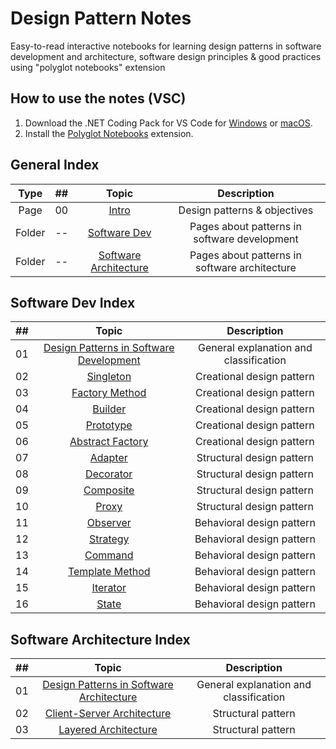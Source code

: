 # Design Pattern Notes
Easy-to-read interactive notebooks for learning design patterns in software development and architecture, software design principles & good practices using "polyglot notebooks" extension

## How to use the notes (VSC)
1. Download the .NET Coding Pack for VS Code for [Windows](https://aka.ms/dotnet-coding-pack-win) or [macOS](https://aka.ms/dotnet-coding-pack-mac).
2. Install the [Polyglot Notebooks](https://marketplace.visualstudio.com/items?itemName=ms-dotnettools.dotnet-interactive-vscode) extension.

## General Index
| Type | ## | Topic | Description |
| :--: | -- | :---: | :---------: |
| Page | 00 | [Intro](<00 - Intro.ipynb>) | Design patterns & objectives |
| Folder | -- | [Software Dev](<Software Dev/>) | Pages about patterns in software development |
| Folder | -- | [Software Architecture](<Software Architecture/>) | Pages about patterns in software architecture |

## Software Dev Index
| ## | Topic | Description |
| -- | :---: | :---------: |
| 01 | [Design Patterns in Software Development](<Software Dev/01 - Design Patterns in Software Development.ipynb>) | General explanation and classification |
| 02 | [Singleton](<Software Dev/02 - Singleton.ipynb>) | Creational design pattern |
| 03 | [Factory Method](<Software Dev/03 - Factory Method.ipynb>) | Creational design pattern |
| 04 | [Builder](<Software Dev/04 - Builder.ipynb>) | Creational design pattern |
| 05 | [Prototype](<Software Dev/05 - Prototype.ipynb>) | Creational design pattern |
| 06 | [Abstract Factory](<Software Dev/06 - Abstract Factory.ipynb>) | Creational design pattern |
| 07 | [Adapter](<Software Dev/07 - Adapter.ipynb>) | Structural design pattern |
| 08 | [Decorator](<Software Dev/08 - Decorator.ipynb>) | Structural design pattern |
| 09 | [Composite](<Software Dev/09 - Composite.ipynb>) | Structural design pattern |
| 10 | [Proxy](<Software Dev/10 - Proxy.ipynb>) | Structural design pattern |
| 11 | [Observer](<Software Dev/11 - Observer.ipynb>) | Behavioral design pattern |
| 12 | [Strategy](<Software Dev/12 - Strategy.ipynb>) | Behavioral design pattern |
| 13 | [Command](<Software Dev/13 - Command.ipynb>) | Behavioral design pattern |
| 14 | [Template Method](<Software Dev/14 - Template Method.ipynb>) | Behavioral design pattern |
| 15 | [Iterator](<Software Dev/15 - Iterator.ipynb>) | Behavioral design pattern |
| 16 | [State](<Software Dev/16 - State.ipynb>) | Behavioral design pattern |

## Software Architecture Index
| ## | Topic | Description |
| -- | :---: | :---------: |
| 01 | [Design Patterns in Software Architecture](<Software Architecture/01 - Design Patterns in Software Architecture.ipynb>) | General explanation and classification |
| 02 | [Client-Server Architecture](<Software Architecture/02 - Client-Server Architecture.ipynb>) | Structural pattern |
| 03 | [Layered Architecture](<Software Architecture/03 - Layered Architecture.ipynb>) | Structural pattern |
